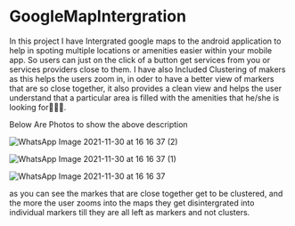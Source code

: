 # GoogleMapIntergration
In this project I have Intergrated google maps to the android application to help in spoting multiple locations or amenities easier within your mobile app. 
So users can just on the click of a button get services from you or services providers close to them.
I have also Included Clustering of makers as this helps the users zoom in, in oder to have a better view of markers that are so close together,
it also provides a clean view and helps the user understand that a particular area is filled with the amenities that he/she is looking for💪🏿😉.

Below Are Photos to show the above description

![WhatsApp Image 2021-11-30 at 16 16 37 (2)](https://user-images.githubusercontent.com/30687283/144054467-f2649a29-bb49-4b41-be8e-d92c799aa721.jpeg)

![WhatsApp Image 2021-11-30 at 16 16 37 (1)](https://user-images.githubusercontent.com/30687283/144054504-60b28c53-d0c8-42ef-9aa3-679b5e861fae.jpeg)

![WhatsApp Image 2021-11-30 at 16 16 37](https://user-images.githubusercontent.com/30687283/144054537-8aaa6566-6dfe-4684-9f57-7674dbf9cbab.jpeg)

as you can see the markes that are close together get to be clustered, and the more the user zooms into the maps they get disintergrated into individual markers till they are all left as markers and not clusters.

